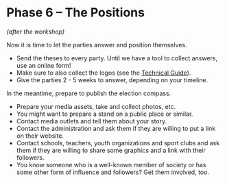 # Phase 6 – The Positions

*(after the workshop)*

Now it is time to let the parties answer and position themselves.

- Send the theses to every party. Until we have a tool to collect answers, use an online form!
- Make sure to also collect the logos (see the [Technical
  Guide](../technical/configuration.html#parties-logo)).
- Give the parties 2 - 5 weeks to answer, depending on your timeline.

In the meantime, prepare to publish the election compass.

- Prepare your media assets, take and collect photos, etc.
- You might want to prepare a stand on a public place or similar.
- Contact media outlets and tell them about your story.
- Contact the administration and ask them if they are willing to put a link on their website.
- Contact schools, teachers, youth organizations and sport clubs and ask them if they are willing to
  share some graphics and a link with their followers.
- You know someone who is a well-known member of society or has some other form of influence and
  followers? Get them involved, too.